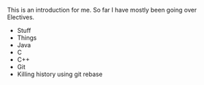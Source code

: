 This is an introduction for me.
So far I have mostly been going over Electives.

* Stuff
* Things
* Java
* C
* C++
* Git
* Killing history using git rebase
